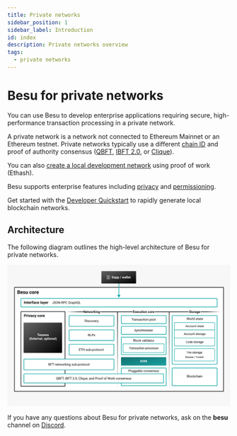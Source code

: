 ```yaml
---
title: Private networks
sidebar_position: 1
sidebar_label: Introduction
id: index
description: Private networks overview
tags:
  - private networks
---
```


# Besu for private networks

You can use Besu to develop enterprise applications requiring secure, high-performance transaction processing in a private network.

A private network is a network not connected to Ethereum Mainnet or an Ethereum testnet. Private networks typically use a different [chain ID](../public-networks/concepts/network-and-chain-id.md) and proof of authority consensus ([QBFT](how-to/configure/consensus/qbft.md), [IBFT 2.0](how-to/configure/consensus/ibft.md), or [Clique](how-to/configure/consensus/clique.md)).

You can also [create a local development network](tutorials/ethash.md) using proof of work (Ethash).

Besu supports enterprise features including [privacy](concepts/privacy/index.md) and [permissioning](concepts/permissioning/index.md).

Get started with the [Developer Quickstart](tutorials/quickstart.md) to rapidly generate local blockchain networks.

## Architecture

The following diagram outlines the high-level architecture of Besu for private networks.

![Private architecture](../assets/images/private-architecture.jpeg)

If you have any questions about Besu for private networks, ask on the **besu** channel on
[Discord](https://discord.gg/hyperledger).
